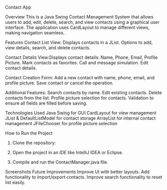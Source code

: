 Contact App

Overview
This is a Java Swing Contact Management System that allows users to add, edit, delete, search, and view contacts using a graphical user interface. The application uses CardLayout to manage different views, making navigation seamless.

Features
Contact List View:
Displays contacts in a JList.
Options to add, view details, search, and delete contacts.

Contact Details View:Displays contact details: Name, Phone, Email, Profile Picture.
Mark contacts as favorites.
Call and message simulation.
Edit contact details.

Contact Creation Form:
Add a new contact with name, phone, email, and profile picture.
Save contact or cancel the operation.

Additional Features:
Search contacts by name.
Edit existing contacts.
Delete contacts from the list.
Profile picture selection for contacts.
Validation to ensure all fields are filled before saving.

Technologies Used
Java Swing for GUI
CardLayout for view management
JList & DefaultListModel for contact storage
ArrayList for internal contact management
JFileChooser for profile picture selection

How to Run the Project
1. Clone the repository:
   
   
2. Open the project in an *IDE* like IntelliJ IDEA or Eclipse.
3. Compile and run the ContactManager.java file.

Screenshots
Future Improvements
Improve UI with better layouts.
Add functionality to import/export contacts.
Improve search functionality to reset list easily.
